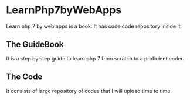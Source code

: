 # LearnPhp7byWebApps
Learn php 7 by web apps is a book. It has code code repository inside it.

## The GuideBook
It is a step by step guide to learn php 7 from scratch to a proficient coder.

## The Code
It consists of large repository of codes that I will upload time to time.
